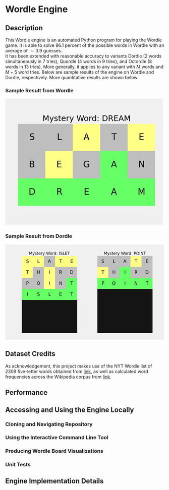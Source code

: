 # Wordle Engine 
## Description
This Wordle engine is an automated Python program for playing the Wordle game. It is able to solve $96.1$ percent of the possible words in Wordle with an average of $\sim 3.9$ guesses. 
<br/>
It has been extended with reasonable accuracy to variants Dordle (2 words simultaneously in 7 tries), Quordle (4 words in 9 tries), and Octordle (8 words in 13 tries). More generally, it applies to any variant with $M$ words and $M+5$ word tries. Below are sample results of the engine on Wordle and Dordle, respectively. More quantitative results are shown below. 
### Sample Result from Wordle
![image of Wordle result](./sample/wordle_DREAM.jpg?raw=true)
### Sample Result from Dordle
![image of Dordle result](./sample/dordle_ISLET_POINT.jpg?raw=true)
## Dataset Credits
As acknowledgement, this project makes use of the NYT Wordle list of 2309 five-letter words obtained from [link](https://gist.github.com/cfreshman/a7b776506c73284511034e63af1017ee), as well as calculated word frequencies across the Wikipedia corpus from [link](https://en.lexipedia.org/). 
## Performance 


## Accessing and Using the Engine Locally 
### Cloning and Navigating Repository 
### Using the Interactive Command Line Tool 
### Producing Wordle Board Visualizations 
### Unit Tests

## Engine Implementation Details  


<!---
Automated Python program for playing the Wordle game, as well as the popular variants Dordle (2 words at the same time), Quordle (4), and Octordle (8)---and even the Sedecordle (16) mayhem. More generally, it supports Wordle variants with an arbitrary number of words, with the maximum allowed tries being 5 greater than the number of words. 
Using the starting word "SLATE", this solves the NYT one-word Wordle for 96.1% of the possible 5-letter solutions, with an average of ~3.9 guesses. 
As citation, this work makes use of the NYT Wordle list of 2309 five-letter words obtained from [], as well as calculated word frequencies across the Wikipedia corpus ascertained from []


## Sample Result from Wordle
![image of Wordle result](./sample/wordle_DREAM.jpg?raw=true)

## Sample Result from Dordle
![image of Dordle result](./sample/dordle_ISLET_POINT.jpg?raw=true)
--->


